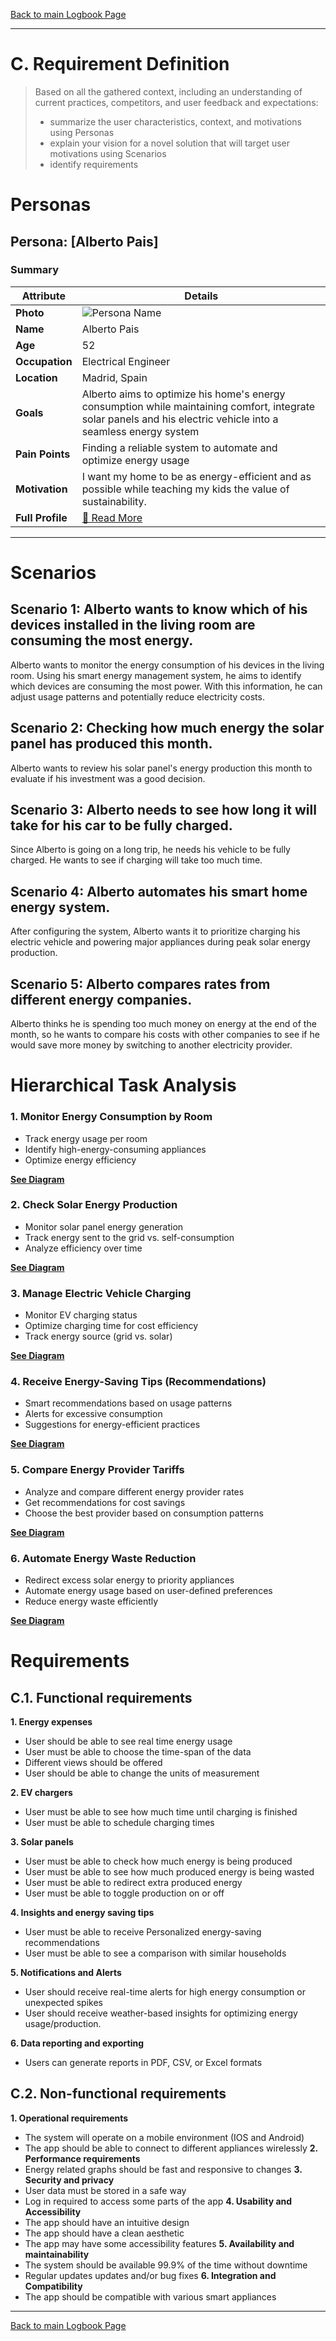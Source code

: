 [Back to main Logbook Page](../hci_logbook.md)

---
# C. Requirement Definition
>	Based on all the gathered context, including an understanding of current practices, competitors, and user feedback and expectations: 
>	- summarize the user characteristics, context, and motivations using Personas
>	- explain your vision for a novel solution that will target user motivations using Scenarios
>	- identify requirements

# Personas
## Persona: [Alberto Pais] 
### Summary 
| Attribute        | Details                                       |
| ---------------- | --------------------------------------------- |
| **Photo**        | ![Persona Name](path/to/photo.jpg)            |
| **Name**         | Alberto Pais                                |
| **Age**          | 52                                 |
| **Occupation**   | Electrical Engineer                           |
| **Location**     | Madrid, Spain                              |
| **Goals**        | Alberto aims to optimize his home's energy consumption while maintaining comfort, integrate solar panels and his electric vehicle into a seamless energy system          |
| **Pain Points**  | Finding a reliable system to automate and optimize energy usage              |
| **Motivation**   | I want my home to be as energy-efficient and as possible while teaching my kids the value of sustainability.               |
| **Full Profile** | [📄 Read More](personas/persona2_template.md) |

---

# Scenarios

## Scenario 1: Alberto wants to know which of his devices installed in the living room are consuming the most energy.

Alberto wants to monitor the energy consumption of his devices in the living room. Using his smart energy management system, he aims to identify which devices are consuming the most power. With this information, he can adjust usage patterns and potentially reduce electricity costs.

## Scenario 2: Checking how much energy the solar panel has produced this month.

Alberto wants to review his solar panel's energy production this month to evaluate if his investment was a good decision.

## Scenario 3: Alberto needs to see how long it will take for his car to be fully charged.

Since Alberto is going on a long trip, he needs his vehicle to be fully charged. He wants to see if charging will take too much time.

## Scenario 4: Alberto automates his smart home energy system.

After configuring the system, Alberto wants it to prioritize charging his electric vehicle and powering major appliances during peak solar energy production.

## Scenario 5: Alberto compares rates from different energy companies.

Alberto thinks he is spending too much money on energy at the end of the month, so he wants to compare his costs with other companies to see if he would save more money by switching to another electricity provider.


# Hierarchical Task Analysis

### 1. Monitor Energy Consumption by Room  
   - Track energy usage per room  
   - Identify high-energy-consuming appliances  
   - Optimize energy efficiency  

   **[See Diagram](./images_tasks/Household_Consumption.png)**  

### 2. Check Solar Energy Production  
   - Monitor solar panel energy generation  
   - Track energy sent to the grid vs. self-consumption  
   - Analyze efficiency over time  

   **[See Diagram](./images_tasks/SolarPanel_Production.png)**  

### 3. Manage Electric Vehicle Charging  
   - Monitor EV charging status  
   - Optimize charging time for cost efficiency  
   - Track energy source (grid vs. solar)  

   **[See Diagram](./images_tasks/ElectricVeh_Charging.png)**  

### 4. Receive Energy-Saving Tips (Recommendations)  
   - Smart recommendations based on usage patterns  
   - Alerts for excessive consumption  
   - Suggestions for energy-efficient practices  

   **[See Diagram](./images_tasks/Energy_Saving_Tips.png)**  

### 5. Compare Energy Provider Tariffs  
   - Analyze and compare different energy provider rates  
   - Get recommendations for cost savings  
   - Choose the best provider based on consumption patterns  

   **[See Diagram](./images_tasks/Compare_Companies.png)**  

### 6. Automate Energy Waste Reduction  
   - Redirect excess solar energy to priority appliances  
   - Automate energy usage based on user-defined preferences  
   - Reduce energy waste efficiently  

   **[See Diagram](./images_tasks/)**  


# Requirements

## C.1. Functional requirements

**1. Energy expenses**
- User should be able to see real time energy usage
- User must be able to choose the time-span of the data
- Different views should be offered
- User should be able to change the units of measurement

**2. EV chargers**
- User must be able to see how much time until charging is finished
- User must be able to schedule charging times

**3. Solar panels**
- User must be able to check how much energy is being produced
- User must be able to see how much produced energy is being wasted
- User must be able to redirect extra produced energy
- User must be able to toggle production on or off

**4. Insights and energy saving tips**
- User must be able to receive Personalized energy-saving recommendations
- User must be able to see a comparison with similar households

**5. Notifications and Alerts**
- User should receive real-time alerts for high energy consumption or unexpected spikes
- User should receive weather-based insights for optimizing energy usage/production.

**6. Data reporting and exporting**
- Users can generate reports in PDF, CSV, or Excel formats

## C.2. Non-functional requirements

**1. Operational requirements**
- The system will operate on a mobile environment (IOS and Android)
- The app should be able to connect to different appliances wirelessly
**2. Performance requirements**
- Energy related graphs should be fast and responsive to changes
**3. Security and privacy**
- User data must be stored in a safe way
- Log in required to access some parts of the app
**4. Usability and Accessibility**
- The app should have an intuitive design
- The app should have a clean aesthetic
- The app may have some accessibility features
**5. Availability and maintainability**
- The system should be available 99.9% of the time without downtime
- Regular updates updates and/or bug fixes
**6. Integration and Compatibility**
- The app should be compatible with various smart appliances


---
[Back to main Logbook Page](hci_logbook.md)